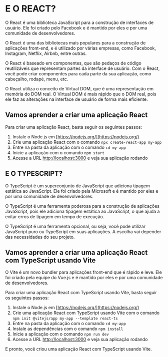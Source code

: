 # E O REACT?

O React é uma biblioteca JavaScript para a construção de interfaces de usuário. Ele foi criado pelo Facebook e é mantido por eles e por uma comunidade de desenvolvedores.

O React é uma das bibliotecas mais populares para a construção de aplicações front-end, e é utilizado por várias empresas, como Facebook, Instagram, Netflix, Airbnb, entre outras.

O React é baseado em componentes, que são pedaços de código reutilizáveis que representam partes da interface de usuário. Com o React, você pode criar componentes para cada parte da sua aplicação, como cabeçalho, rodapé, menu, etc.

O React utiliza o conceito de Virtual DOM, que é uma representação em memória do DOM real. O Virtual DOM é mais rápido que o DOM real, pois ele faz as alterações na interface de usuário de forma mais eficiente.

## Vamos aprender a criar uma aplicação React

Para criar uma aplicação React, basta seguir os seguintes passos:

1. Instale o Node.js em [https://nodejs.org/](https://nodejs.org/)
2. Crie uma aplicação React com o comando `npx create-react-app my-app`
3. Entre na pasta da aplicação com o comando `cd my-app`
4. Inicie a aplicação com o comando `npm start`
5. Acesse a URL [http://localhost:3000](http://localhost:3000) e veja sua aplicação rodando

## E O TYPESCRIPT?

O TypeScript é um superconjunto de JavaScript que adiciona tipagem estática ao JavaScript. Ele foi criado pela Microsoft e é mantido por eles e por uma comunidade de desenvolvedores.

O TypeScript é uma ferramenta poderosa para a construção de aplicações JavaScript, pois ele adiciona tipagem estática ao JavaScript, o que ajuda a evitar erros de tipagem em tempo de execução.

O TypeScript é uma ferramenta opcional, ou seja, você pode utilizar JavaScript puro ou TypeScript em suas aplicações. A escolha vai depender das necessidades do seu projeto.

## Vamos aprender a criar uma aplicação React com TypeScript usando Vite

O Vite é um novo bundler para aplicações front-end que é rápido e leve. Ele foi criado pela equipe do Vue.js e é mantido por eles e por uma comunidade de desenvolvedores.

Para criar uma aplicação React com TypeScript usando Vite, basta seguir os seguintes passos:

1. Instale o Node.js em [https://nodejs.org/](https://nodejs.org/)
2. Crie uma aplicação React com TypeScript usando Vite com o comando `npm init @vitejs/app my-app --template react-ts`
3. Entre na pasta da aplicação com o comando `cd my-app`
4. Instale as dependências com o comando `npm install`
5. Inicie a aplicação com o comando `npm run dev`
6. Acesse a URL [http://localhost:3000](http://localhost:3000) e veja sua aplicação rodando

E pronto, você criou uma aplicação React com TypeScript usando Vite.
